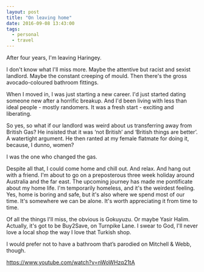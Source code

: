 ```yaml
---
layout: post
title: "On leaving home"
date: 2016-09-08 13:43:00
tags:
  - personal
  - travel
---
```


After four years, I'm leaving Haringey.

I don't know what I'll miss more. Maybe the attentive but racist and sexist landlord. Maybe the constant creeping of mould. Then there's the gross avocado-coloured bathroom fittings.

When I moved in, I was just starting a new career. I'd just started dating someone new after a horrific breakup. And I'd been living with less than ideal people - mostly randomers. It was a fresh start - exciting and liberating.

So yes, so what if our landlord was weird about us transferring away from British Gas? He insisted that it was ‘not British’ and ‘British things are better’. A watertight argument. He then ranted at my female flatmate for doing it, because, I dunno, women?

I was the one who changed the gas.

Despite all that, I could come home and chill out. And relax. And hang out with a friend. I'm about to go on a preposterous three week holiday around Australia and the far east. The upcoming journey has made me pontificate about my home life. I'm temporarily homeless, and it's the weirdest feeling. Yes, home is boring and safe, but it's also where we spend most of our time. It's somewhere we can be alone. It's worth appreciating it from time to time.

Of all the things I'll miss, the obvious is Gokuyuzu. Or maybe Yasir Halim. Actually, it's got to be Buy2Save, on Turnpike Lane. I swear to God, I'll never love a local shop the way I love that Turkish shop.

I would prefer not to have a bathroom that’s parodied on Mitchell \& Webb, though.

https://www.youtube.com/watch?v=nWoWHzq21tA
